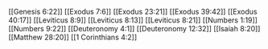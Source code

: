 [[Genesis 6:22]]
[[Exodus 7:6]]
[[Exodus 23:21]]
[[Exodus 39:42]]
[[Exodus 40:17]]
[[Leviticus 8:9]]
[[Leviticus 8:13]]
[[Leviticus 8:21]]
[[Numbers 1:19]]
[[Numbers 9:22]]
[[Deuteronomy 4:1]]
[[Deuteronomy 12:32]]
[[Isaiah 8:20]]
[[Matthew 28:20]]
[[1 Corinthians 4:2]]
